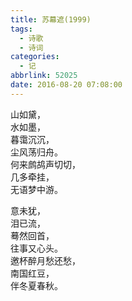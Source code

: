 ```yaml
---
title: 苏幕遮(1999)
tags:
  - 诗歌
  - 诗词
categories:
  - 记
abbrlink: 52025
date: 2016-08-20 07:08:00
---
```


山如黛，  
水如墨，  
暮霭沉沉，  
尘风荡归舟。  
何来鹧鸪声切切，  
几多牵挂，  
无语梦中游。  

意未犹，  
泪已流，  
蓦然回首，  
往事又心头。  
邀杯醉月愁还愁，  
南国红豆，  
伴冬夏春秋。 
